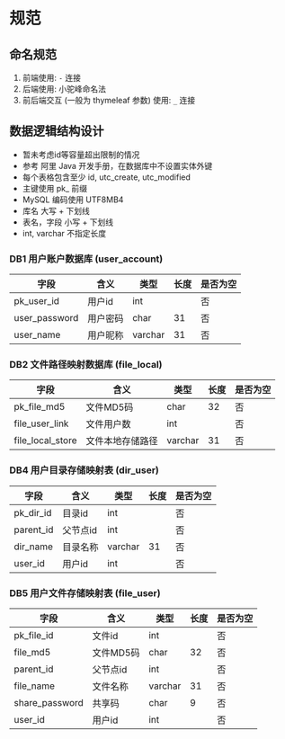# 规范

## 命名规范

1. 前端使用: `-` 连接
2. 后端使用: 小驼峰命名法
3. 前后端交互 (一般为 thymeleaf 参数) 使用: `_` 连接

## 数据逻辑结构设计

- 暂未考虑id等容量超出限制的情况
- 参考 阿里 Java 开发手册，在数据库中不设置实体外键
- 每个表格包含至少 id, utc_create, utc_modified
- 主键使用 pk_ 前缀
- MySQL 编码使用 UTF8MB4
- 库名 大写 + 下划线
- 表名，字段 小写 + 下划线
- int, varchar 不指定长度

### DB1 用户账户数据库 (user_account)

|字段|含义|类型|长度|是否为空|
|--|--|--|--|--|
|pk_user_id|用户id|int||否|
|user_password|用户密码|char|31|否|
|user_name|用户昵称|varchar|31|否|

### DB2 文件路径映射数据库 (file_local)

|字段|含义|类型|长度|是否为空|
|--|--|--|--|--|
|pk_file_md5|文件MD5码|char|32|否|
|file_user_link|文件用户数|int||否|
|file_local_store|文件本地存储路径|varchar|31|否|

### DB4 用户目录存储映射表 (dir_user)

|字段|含义|类型|长度|是否为空|
|--|--|--|--|--|
|pk_dir_id|目录id|int||否|
|parent_id|父节点id|int||否|
|dir_name|目录名称|varchar|31|否|
|user_id|用户id|int||否|

### DB5 用户文件存储映射表 (file_user)

|字段|含义|类型|长度|是否为空|
|--|--|--|--|--|
|pk_file_id|文件id|int||否|
|file_md5|文件MD5码|char|32|否|
|parent_id|父节点id|int||否|
|file_name|文件名称|varchar|31|否|
|share_password|共享码|char|9|否|
|user_id|用户id|int||否|
